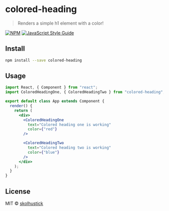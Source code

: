 # colored-heading

> Renders a simple h1 element with a color!

[![NPM](https://img.shields.io/npm/v/colored-heading.svg)](https://www.npmjs.com/package/colored-heading) [![JavaScript Style Guide](https://img.shields.io/badge/code_style-standard-brightgreen.svg)](https://standardjs.com)

## Install

```bash
npm install --save colored-heading
```

## Usage

```jsx
import React, { Component } from "react";
import ColoredHeadingOne, { ColoredHeadingTwo } from "colored-heading";

export default class App extends Component {
  render() {
    return (
      <div>
        <ColoredHeadingOne
          text="Colored heading one is working"
          color={"red"}
        />

        <ColoredHeadingTwo
          text="Colored heading two is working"
          color={"blue"}
        />
      </div>
    );
  }
}

```

## License

MIT © [skolhustick](https://github.com/skolhustick)
